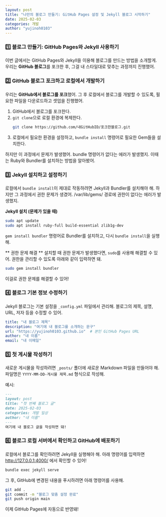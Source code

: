 ```yaml
---
layout: post
title: "나만의 블로그 만들기: GitHub Pages 설정 및 Jekyll 블로그 시작하기"
date: 2025-02-03
categories: 개발
author: "yujinoh0103"
---
```


### **1️⃣ 블로그 만들기: GitHub Pages와 Jekyll 사용하기**

이번 글에서는 GitHub Pages와 Jekyll을 이용해 블로그를 만드는 방법을 소개할게.  
우리는 **GitHub 블로그**를 포크한 후, 그걸 내 스타일대로 맞추는 과정까지 진행했어.

### **2️⃣ GitHub 블로그 포크하고 로컬에서 개발하기**

우리는 **GitHub에서 블로그를 포크**했어. 그 후 로컬에서 블로그를 개발할 수 있도록, 필요한 파일을 다운로드하고 셋업을 진행했어.

1. GitHub에서 블로그를 포크한다.
2. `git clone`으로 로컬 환경에 복제한다.
   ```sh
   git clone https://github.com/내GitHubID/포크한블로그.git
   ```
3. 로컬에서 필요한 환경을 설정하고, `bundle install` 명령어로 필요한 Gem들을 설치한다.

하지만 이 과정에서 문제가 발생했어. bundle 명령어가 없다는 에러가 발생했지. 이때는 Ruby와 Bundler를 설치하는 방법을 알아봤어.

### **3️⃣ Jekyll 설치하고 설정하기**

로컬에서 `bundle install`이 제대로 작동하려면 Jekyll과 Bundler를 설치해야 해.
하지만 그 과정에서 권한 문제가 생겼어. /var/lib/gems/ 경로에 권한이 없다는 에러가 발생했지.

**Jekyll 설치 (문제가 있을 때)**
```sh
sudo apt update
sudo apt install ruby-full build-essential zlib1g-dev
```
`gem install bundler` 명령어로 Bundler를 설치하고, 다시 `bundle install`을 실행해.

** 권한 문제 해결 **
설치할 때 권한 문제가 발생했다면, `sudo`를 사용해 해결할 수 있어.
권한을 관리할 수 있도록 아래와 같이 입력하면 돼.

```sh
sudo gem install bundler
```
이걸로 권한 문제를 해결할 수 있어!

### **4️⃣ 블로그 기본 정보 수정하기**

Jekyll 블로그는 기본 설정을 `_config.yml` 파일에서 관리해.
블로그의 제목, 설명, URL, 저자 등을 수정할 수 있어.

```yaml
title: "내 블로그 제목"
description: "여기에 내 블로그를 소개하는 문구"
url: "https://yujinoh0103.github.io"  # 본인 GitHub Pages URL
author: "내 이름"
email: "내 이메일"
```

### **5️⃣ 첫 게시물 작성하기**
새로운 게시물을 작성하려면 `_posts/` 폴더에 새로운 Markdown 파일을 만들어야 해. 파일명은 `YYYY-MM-DD-게시물 제목.md` 형식으로 작성해.

예시:

```md
---
layout: post
title: "첫 번째 블로그 글"
date: 2025-02-03
categories: 개발 일상
author: "내 이름"
---
여기에 내 블로그 글을 작성하면 돼!
```

### **6️⃣ 블로그 로컬 서버에서 확인하고 GitHub에 배포하기**
로컬에서 블로그를 확인하려면 Jekyll을 실행해야 해. 아래 명령어를 입력하면 http://127.0.0.1:4000/ 에서 확인할 수 있어!

```sh
bundle exec jekyll serve
```

그 후, GitHub에 변경된 내용을 푸시하려면 아래 명령어를 사용해.

```sh
git add .
git commit -m "블로그 맞춤 설정 완료"
git push origin main
```
이제 GitHub Pages에 자동으로 반영돼!